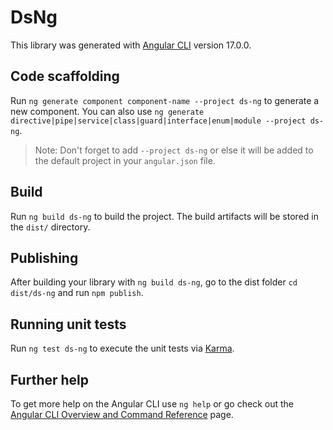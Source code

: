 # DsNg

This library was generated with [Angular CLI](https://github.com/angular/angular-cli) version 17.0.0.

## Code scaffolding

Run `ng generate component component-name --project ds-ng` to generate a new component. You can also use `ng generate directive|pipe|service|class|guard|interface|enum|module --project ds-ng`.

> Note: Don't forget to add `--project ds-ng` or else it will be added to the default project in your `angular.json` file.

## Build

Run `ng build ds-ng` to build the project. The build artifacts will be stored in the `dist/` directory.

## Publishing

After building your library with `ng build ds-ng`, go to the dist folder `cd dist/ds-ng` and run `npm publish`.

## Running unit tests

Run `ng test ds-ng` to execute the unit tests via [Karma](https://karma-runner.github.io).

## Further help

To get more help on the Angular CLI use `ng help` or go check out the [Angular CLI Overview and Command Reference](https://angular.io/cli) page.
